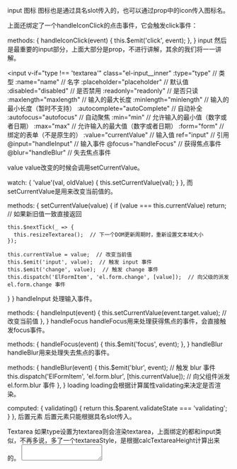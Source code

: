 input 图标
图标也是通过具名slot传入的，也可以通过prop中的icon传入图标名。

<slot name="icon">
  <i
    class="el-input__icon"
    :class="'el-icon-' + icon"
    v-if="icon"
    @click="handleIconClick">
  </i>
</slot>
上面还绑定了一个handleIconClick的点击事件，它会触发click事件：

methods: {
  handleIconClick(event) {
    this.$emit('click', event);
  },
}
input
然后是最重要的input部分，上面大部分是prop，不进行讲解，其余的我们将一一讲解。

<input
  v-if="type !== 'textarea'"
  class="el-input__inner"
  :type="type"  // 类型
  :name="name"  // 名字
  :placeholder="placeholder"  // 默认值
  :disabled="disabled"  // 是否禁用
  :readonly="readonly"  // 是否只读
  :maxlength="maxlength"  // 输入的最大长度
  :minlength="minlength"  // 输入的最小长度（暂时不支持）
  :autocomplete="autoComplete"  // 自动补全
  :autofocus="autofocus"  // 自动聚焦
  :min="min"  // 允许输入的最小值（数字或者日期）
  :max="max"  // 允许输入的最大值（数字或者日期）
  :form="form"  // 绑定的表单（不是原生的）
  :value="currentValue"  // 输入值
  ref="input"  // 引用
  @input="handleInput"  // 输入事件
  @focus="handleFocus"  // 获得焦点事件
  @blur="handleBlur"  // 失去焦点事件
>
value
value改变的时候会调用setCurrentValue。

watch: {
  'value'(val, oldValue) {
    this.setCurrentValue(val);
  }
},
而setCurrentValue是用来改变当前值的。

methods: {
  setCurrentValue(value) {
    if (value === this.currentValue) return;  // 如果新旧值一致直接返回

    this.$nextTick(_ => {
      this.resizeTextarea();  // 下一个DOM更新周期时，重新设置文本域大小
    });

    this.currentValue = value;  // 改变当前值
    this.$emit('input', value);  // 触发 input 事件
    this.$emit('change', value);  // 触发 change 事件
    this.dispatch('ElFormItem', 'el.form.change', [value]);  // 向父级的派发 el.form.change 事件
  }
}
handleInput
处理输入事件。

methods: {
  handleInput(event) {
    this.setCurrentValue(event.target.value);  // 改变当前值
  },
}
handleFocus
handleFocus用来处理获得焦点的事件，会直接触发focus事件。

methods: {
  handleFocus(event) {
    this.$emit('focus', event);
  },
}
handleBlur
handleBlur用来处理失去焦点的事件。

methods: {
  handleBlur(event) {
    this.$emit('blur', event);  // 触发 blur 事件
    this.dispatch('ElFormItem', 'el.form.blur', [this.currentValue]);  // 向父组件派发 el.form.blur 事件
  },
}
loading
loading会根据计算属性validating来决定是否渲染。

computed: {
  validating() {
    return this.$parent.validateState === 'validating';
  }
},
<i class="el-input__icon el-icon-loading" v-if="validating"></i>
后置元素
后置元素只能根据具名slot传入。

<div class="el-input-group__append" v-if="$slots.append">
  <slot name="append"></slot>
</div>
Textarea
如果type设置为textarea则会渲染textarea，上面绑定的都和input类似，不再多说，多了一个textareaStyle，是根据calcTextareaHeight计算出来的。

<textarea
  v-else
  class="el-textarea__inner"
  :value="currentValue"
  @input="handleInput"
  ref="textarea"
  :name="name"
  :placeholder="placeholder"
  :disabled="disabled"
  :style="textareaStyle"
  :readonly="readonly"
  :rows="rows"
  :form="form"
  :autofocus="autofocus"
  :maxlength="maxlength"
  :minlength="minlength"
  @focus="handleFocus"
  @blur="handleBlur">
</textarea>
